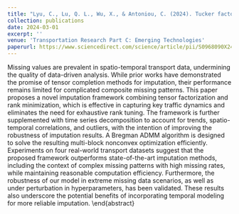 ```yaml
---
title: "Lyu, C., Lu, Q. L., Wu, X., & Antoniou, C. (2024). Tucker factorization-based tensor completion for robust traffic data imputation. Transportation Research Part C: Emerging Technologies, 160, 104502."
collection: publications
date: 2024-03-01
excerpt: ''
venue: 'Transportation Research Part C: Emerging Technologies'
paperurl: https://www.sciencedirect.com/science/article/pii/S0968090X24000238
---
```


Missing values are prevalent in spatio-temporal transport data, undermining the quality of data-driven analysis. While prior works have demonstrated the promise of tensor completion methods for imputation, their performance remains limited for complicated composite missing patterns.
This paper proposes a novel imputation framework combining tensor factorization and rank minimization, which is effective in capturing key traffic dynamics and eliminates the need for exhaustive rank tuning.
The framework is further supplemented with time series decomposition to account for trends, spatio-temporal correlations, and outliers, with the intention of improving the robustness of imputation results.
A Bregman ADMM algorithm is designed to solve the resulting multi-block nonconvex optimization efficiently.
Experiments on four real-world transport datasets suggest that the proposed framework outperforms state-of-the-art imputation methods, including the context of complex missing patterns with high missing rates, while maintaining reasonable computation efficiency.
Furthermore, the robustness of our model in extreme missing data scenarios, as well as under perturbation in hyperparameters, has been validated.
These results also underscore the potential benefits of incorporating temporal modeling for more reliable imputation.
\end{abstract}